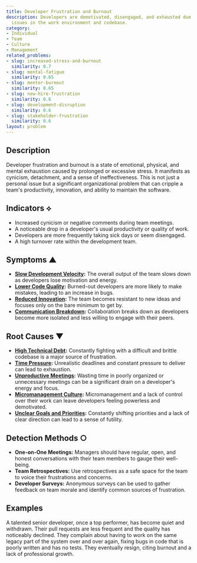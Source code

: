 ```yaml
---
title: Developer Frustration and Burnout
description: Developers are demotivated, disengaged, and exhausted due to persistent
  issues in the work environment and codebase.
category:
- Individual
- Team
- Culture
- Management
related_problems:
- slug: increased-stress-and-burnout
  similarity: 0.7
- slug: mental-fatigue
  similarity: 0.65
- slug: mentor-burnout
  similarity: 0.65
- slug: new-hire-frustration
  similarity: 0.6
- slug: development-disruption
  similarity: 0.6
- slug: stakeholder-frustration
  similarity: 0.6
layout: problem
---
```


## Description
Developer frustration and burnout is a state of emotional, physical, and mental exhaustion caused by prolonged or excessive stress. It manifests as cynicism, detachment, and a sense of ineffectiveness. This is not just a personal issue but a significant organizational problem that can cripple a team's productivity, innovation, and ability to maintain the software.

## Indicators ⟡
- Increased cynicism or negative comments during team meetings.
- A noticeable drop in a developer's usual productivity or quality of work.
- Developers are more frequently taking sick days or seem disengaged.
- A high turnover rate within the development team.

## Symptoms ▲
- **[Slow Development Velocity](slow-development-velocity.md):** The overall output of the team slows down as developers lose motivation and energy.
- **[Lower Code Quality](lower-code-quality.md):** Burned-out developers are more likely to make mistakes, leading to an increase in bugs.
- **[Reduced Innovation](reduced-innovation.md):** The team becomes resistant to new ideas and focuses only on the bare minimum to get by.
- **[Communication Breakdown](communication-breakdown.md):** Collaboration breaks down as developers become more isolated and less willing to engage with their peers.

## Root Causes ▼
- **[High Technical Debt](high-technical-debt.md):** Constantly fighting with a difficult and brittle codebase is a major source of frustration.
- **[Time Pressure](time-pressure.md):** Unrealistic deadlines and constant pressure to deliver can lead to exhaustion.
- **[Unproductive Meetings](unproductive-meetings.md):** Wasting time in poorly organized or unnecessary meetings can be a significant drain on a developer's energy and focus.
- **[Micromanagement Culture](micromanagement-culture.md):** Micromanagement and a lack of control over their work can leave developers feeling powerless and demotivated.
- **[Unclear Goals and Priorities](unclear-goals-and-priorities.md):** Constantly shifting priorities and a lack of clear direction can lead to a sense of futility.

## Detection Methods ○
- **One-on-One Meetings:** Managers should have regular, open, and honest conversations with their team members to gauge their well-being.
- **Team Retrospectives:** Use retrospectives as a safe space for the team to voice their frustrations and concerns.
- **Developer Surveys:** Anonymous surveys can be used to gather feedback on team morale and identify common sources of frustration.

## Examples
A talented senior developer, once a top performer, has become quiet and withdrawn. Their pull requests are less frequent and the quality has noticeably declined. They complain about having to work on the same legacy part of the system over and over again, fixing bugs in code that is poorly written and has no tests. They eventually resign, citing burnout and a lack of professional growth.
